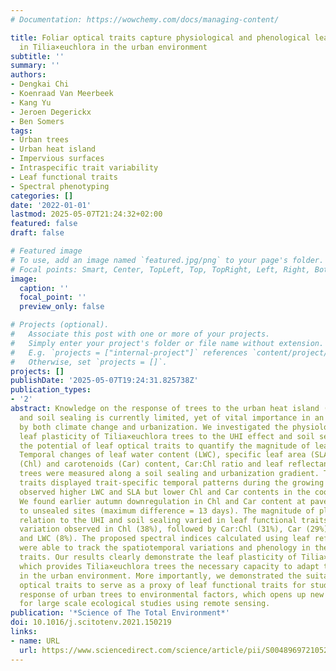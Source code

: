 ```yaml
---
# Documentation: https://wowchemy.com/docs/managing-content/

title: Foliar optical traits capture physiological and phenological leaf plasticity
  in Tilia×euchlora in the urban environment
subtitle: ''
summary: ''
authors:
- Dengkai Chi
- Koenraad Van Meerbeek
- Kang Yu
- Jeroen Degerickx
- Ben Somers
tags:
- Urban trees
- Urban heat island
- Impervious surfaces
- Intraspecific trait variability
- Leaf functional traits
- Spectral phenotyping
categories: []
date: '2022-01-01'
lastmod: 2025-05-07T21:24:32+02:00
featured: false
draft: false

# Featured image
# To use, add an image named `featured.jpg/png` to your page's folder.
# Focal points: Smart, Center, TopLeft, Top, TopRight, Left, Right, BottomLeft, Bottom, BottomRight.
image:
  caption: ''
  focal_point: ''
  preview_only: false

# Projects (optional).
#   Associate this post with one or more of your projects.
#   Simply enter your project's folder or file name without extension.
#   E.g. `projects = ["internal-project"]` references `content/project/deep-learning/index.md`.
#   Otherwise, set `projects = []`.
projects: []
publishDate: '2025-05-07T19:24:31.825738Z'
publication_types:
- '2'
abstract: Knowledge on the response of trees to the urban heat island (UHI) effect
  and soil sealing is currently limited, yet of vital importance in an era characterized
  by both climate change and urbanization. We investigated the physiological and phenological
  leaf plasticity of Tilia×euchlora trees to the UHI effect and soil sealing and explored
  the potential of leaf optical traits to quantify the magnitude of leaf plasticity.
  Temporal changes of leaf water content (LWC), specific leaf area (SLA), total chlorophyll
  (Chl) and carotenoids (Car) content, Car:Chl ratio and leaf reflectance for 46 Tilia×euchlora
  trees were measured along a soil sealing and urbanization gradient. The leaf functional
  traits displayed trait-specific temporal patterns during the growing season. We
  observed higher LWC and SLA but lower Chl and Car contents in the coolest zones.
  We found earlier autumn downregulation in Chl and Car content at paved sites compared
  to unsealed sites (maximum difference = 13 days). The magnitude of plasticity in
  relation to the UHI and soil sealing varied in leaf functional traits with largest
  variation observed in Chl (38%), followed by Car:Chl (31%), Car (29%), SLA (26%)
  and LWC (8%). The proposed spectral indices calculated using leaf reflectance measurements
  were able to track the spatiotemporal variations and phenology in the leaf functional
  traits. Our results clearly demonstrate the leaf plasticity of Tilia×euchlora trees,
  which provides Tilia×euchlora trees the necessary capacity to adapt to rapid changes
  in the urban environment. More importantly, we demonstrated the suitability of leaf
  optical traits to serve as a proxy of leaf functional traits for studying the spatiotemporal
  response of urban trees to environmental factors, which opens up new possibilities
  for large scale ecological studies using remote sensing.
publication: '*Science of The Total Environment*'
doi: 10.1016/j.scitotenv.2021.150219
links:
- name: URL
  url: https://www.sciencedirect.com/science/article/pii/S0048969721052967
---
```

